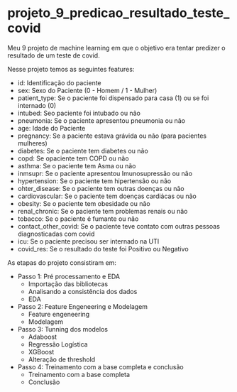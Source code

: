 # projeto_9_predicao_resultado_teste_covid
 Meu 9 projeto de machine learning em que o objetivo era tentar predizer o resultado de um teste de covid.

Nesse projeto temos as seguintes features:


 - id: Identificação do paciente
 - sex: Sexo do Paciente (0 - Homem / 1 - Mulher) 
 - patient_type: Se o paciente foi dispensado para casa (1) ou se foi internado (0) 
 - intubed: Seo paciente foi intubado ou não
 - pneumonia: Se o paciente apresentou pneumonia ou não
 - age: Idade do Paciente
 - pregnancy: Se a paciente estava grávida ou não (para pacientes mulheres)
 - diabetes: Se o paciente tem diabetes ou não
 - copd: Se opaciente tem COPD ou não
 - asthma: Se o paciente tem Asma ou não
 - inmsupr: Se o paciente apresentou Imunosupressão ou não
 - hypertension: Se o paciente tem hipertensão ou não
 - ohter_disease: Se o paciente tem outras doenças ou não
 - cardiovascular: Se o paciente tem doenças cardiácas ou não
 - obesity: Se o paciente tem obesidade ou não
 - renal_chronic: Se o paciente tem problemas renais ou não
 - tobacco: Se o paciente é fumante ou não
 - contact_other_covid: Se o paciente teve contato com outras pessoas diagnosticadas com covid
 - icu: Se o paciente precisou ser internado na UTI
 - covid_res: Se o resultado do teste foi Positivo ou Negativo

As etapas do projeto consistiram em:

- Passo 1: Pré processamento e EDA
    - Importação das bibliotecas
    - Analisando a consistência dos dados
    - EDA
- Passo 2: Feature Engeneering e Modelagem
    - Feature engeneering
    - Modelagem
- Passo 3: Tunning dos modelos
    - Adaboost
    - Regressão Logística
    - XGBoost
    - Alteração de threshold
- Passo 4: Treinamento com a base completa e conclusão
    - Treinamento com a base completa
    - Conclusão
